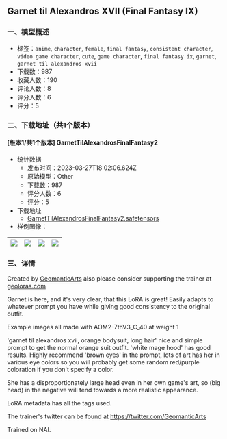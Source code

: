 ## Garnet til Alexandros XVII (Final Fantasy IX)
### 一、模型概述

- 标签：`anime`, `character`, `female`, `final fantasy`, `consistent character`, `video game character`, `cute`, `game character`, `final fantasy ix`, `garnet`, `garnet til alexandros xvii`
- 下载数：987
- 收藏人数：190
- 评论人数：8
- 评分人数：6
- 评分：5

### 二、下载地址（共1个版本）

#### [版本1/共1个版本] GarnetTilAlexandrosFinalFantasy2

- 统计数据
  - 发布时间：2023-03-27T18:02:06.624Z
  - 原始模型：Other
  - 下载数：987
  - 评分人数：6
  - 评分：5
- 下载地址
  - [GarnetTilAlexandrosFinalFantasy2.safetensors](https://civitai.com/api/download/models/30182)
- 样例图像：

| <img src="https://image.civitai.com/xG1nkqKTMzGDvpLrqFT7WA/ac5c5e18-5f61-4887-a3d4-071a0f27b200/width=450/342454.jpeg" /> | <img src="https://image.civitai.com/xG1nkqKTMzGDvpLrqFT7WA/ce0de114-f7ad-4da3-349c-e55476868900/width=450/342460.jpeg" /> | <img src="https://image.civitai.com/xG1nkqKTMzGDvpLrqFT7WA/98dd9965-5c6d-4c29-9d26-1d9f9a3c4a00/width=450/342459.jpeg" /> | <img src="https://image.civitai.com/xG1nkqKTMzGDvpLrqFT7WA/5051ef54-431c-4b67-c8db-28843400cb00/width=450/342458.jpeg" /> |
| ---- | ---- | ---- | ---- |


### 三、详情
<p>Created by <a target="_blank" rel="ugc" href="https://www.fiverr.com/geomanticarts/create-a-lora-of-your-choice">GeomanticArts</a> also please consider supporting the trainer at <a target="_blank" rel="ugc" href="http://geoloras.com">geoloras.com</a> </p><p>Garnet is here, and it's very clear, that this LoRA is great! Easily adapts to whatever prompt you have while giving good consistency to the original outfit.</p><p>Example images all made with AOM2-7thV3_C_40 at weight 1</p><p>'garnet til alexandros xvii, orange bodysuit, long hair' nice and simple prompt to get the normal orange suit outfit. 'white mage hood' has good results. Highly recommend 'brown eyes' in the prompt, lots of art has her in various eye colors so you will probably get some random red/purple coloration if you don't specify a color.</p><p>She has a disproportionately large head even in her own game's art, so (big head) in the negative will tend towards a more realistic appearance.</p><p>LoRA metadata has all the tags used.</p><p>The trainer's twitter can be found at <a target="_blank" rel="ugc" href="https://twitter.com/GeomanticArts">https://twitter.com/GeomanticArts</a></p><p>Trained on NAI.</p>